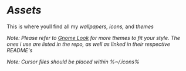 # *Assets* 

This is where youll find all my *wallpapers, icons,* and *themes*

_Note: Please refer to [Gnome Look](https://www.gnome-look.org/browse?ord=rating) for more themes to fit your style. The ones i use are listed in the repo, as well as linked in their respective README's_

_Note: Cursor files should be placed within %~/.icons%_
